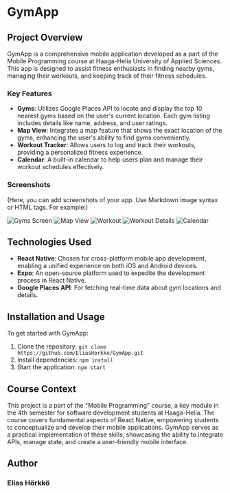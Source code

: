# GymApp

## Project Overview

GymApp is a comprehensive mobile application developed as a part of the Mobile Programming course at Haaga-Helia University of Applied Sciences. This app is designed to assist fitness enthusiasts in finding nearby gyms, managing their workouts, and keeping track of their fitness schedules.

### Key Features

- **Gyms**: Utilizes Google Places API to locate and display the top 10 nearest gyms based on the user's current location. Each gym listing includes details like name, address, and user ratings.
- **Map View**: Integrates a map feature that shows the exact location of the gyms, enhancing the user's ability to find gyms conveniently.
- **Workout Tracker**: Allows users to log and track their workouts, providing a personalized fitness experience.
- **Calendar**: A built-in calendar to help users plan and manage their workout schedules effectively.

### Screenshots

(Here, you can add screenshots of your app. Use Markdown image syntax or HTML tags. For example:)

![Gyms Screen](./assets/img/IMG_8132.png)
![Map View](./assets/img/IMG_8133.png)
![Workout](./assets/img/IMG_8134.png)
![Workout Details](./assets/img/IMG_8135.png)
![Calendar](./assets/img/IMG_8136.png)


## Technologies Used

- **React Native**: Chosen for cross-platform mobile app development, enabling a unified experience on both iOS and Android devices.
- **Expo**: An open-source platform used to expedite the development process in React Native.
- **Google Places API**: For fetching real-time data about gym locations and details.

## Installation and Usage

To get started with GymApp:

1. Clone the repository: `git clone https://github.com/EliasHorkko/GymApp.git`
2. Install dependencies: `npm install`
3. Start the application: `npm start`

## Course Context

This project is a part of the "Mobile Programming" course, a key module in the 4th semester for software development students at Haaga-Helia. The course covers fundamental aspects of React Native, empowering students to conceptualize and develop their mobile applications. GymApp serves as a practical implementation of these skills, showcasing the ability to integrate APIs, manage state, and create a user-friendly mobile interface.


## Author

### Elias Hörkkö
